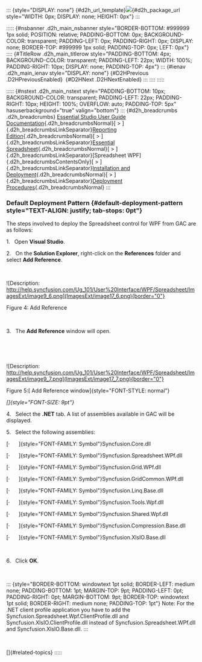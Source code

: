 ::: {style="DISPLAY: none"}
[](ms-xhelp:///?Id=d2h_url_template){#d2h_url_template}![](!package_url!){#d2h_package_url style="WIDTH: 0px; DISPLAY: none; HEIGHT: 0px"}
:::

::::: {#nsbanner .d2h_main_nsbanner style="BORDER-BOTTOM: #999999 1px solid; POSITION: relative; PADDING-BOTTOM: 0px; BACKGROUND-COLOR: transparent; PADDING-LEFT: 0px; PADDING-RIGHT: 0px; DISPLAY: none; BORDER-TOP: #999999 1px solid; PADDING-TOP: 0px; LEFT: 0px"}
:::: {#TitleRow .d2h_main_titlerow style="PADDING-BOTTOM: 4px; BACKGROUND-COLOR: transparent; PADDING-LEFT: 22px; WIDTH: 100%; PADDING-RIGHT: 10px; DISPLAY: none; PADDING-TOP: 4px"}
::: {#ienav .d2h_main_ienav style="DISPLAY: none"}
[](ms-xhelp:///?Id=5ead3d74-7332-45d2-bb41-b27541379baa){#D2HPrevious .D2HPreviousEnabled}  [](ms-xhelp:///?Id=f810832a-54e9-4056-94b0-6bdb1cc84aee){#D2HNext .D2HNextEnabled}
:::
::::
:::::

::::: {#nstext .d2h_main_nstext style="PADDING-BOTTOM: 10px; BACKGROUND-COLOR: transparent; PADDING-LEFT: 22px; PADDING-RIGHT: 10px; HEIGHT: 100%; OVERFLOW: auto; PADDING-TOP: 5px" hasuserbackground="true" valign="bottom"}
::: {#d2h_breadcrumbs .d2h_breadcrumbs}
[Essential Studio User Guide Documentation](ms-xhelp:///?Id=12457748-09e3-4d74-a240-8e049cedf030){.d2h_breadcrumbsNormal}[ \> ]{.d2h_breadcrumbsLinkSeparator}[Reporting Edition](ms-xhelp:///?Id=027aa5b6-6676-4f93-ad23-c20e8c45792e){.d2h_breadcrumbsNormal}[ \> ]{.d2h_breadcrumbsLinkSeparator}[Essential Spreadsheet](ms-xhelp:///?Id=25812fa4-b4ea-4485-bbfb-30849a783142){.d2h_breadcrumbsNormal}[ \> ]{.d2h_breadcrumbsLinkSeparator}[Spreadsheet WPF]{.d2h_breadcrumbsContentsOnly}[ \> ]{.d2h_breadcrumbsLinkSeparator}[Installation and Deployment](ms-xhelp:///?Id=a207d091-e74e-42c8-a39f-7445378376c7){.d2h_breadcrumbsNormal}[ \> ]{.d2h_breadcrumbsLinkSeparator}[Deployment Procedures](ms-xhelp:///?Id=0d92aec2-a773-4427-a5d9-10253c87ab9a){.d2h_breadcrumbsNormal}
:::

### Default Deployment Pattern {#default-deployment-pattern style="TEXT-ALIGN: justify; tab-stops: 0pt"}

The steps involved to deploy the Spreadsheet control for WPF from GAC are as follows:

1.   Open **Visual Studio**.

2.   On the **Solution Explorer**, right-click on the **References** folder and select **Add Reference**.

 

![Description: http://help.syncfusion.com/Ug_101/User%20Interface/WPF/Spreadsheet/ImagesExt/image9_6.png](ImagesExt/image17_6.png){border="0"}

Figure 4: Add Reference

 

3.   The **Add Reference** window will open.

 

 

![Description: http://help.syncfusion.com/Ug_101/User%20Interface/WPF/Spreadsheet/ImagesExt/image9_7.png](ImagesExt/image17_7.png){border="0"}

Figure 5:[ Add Reference window]{style="FONT-STYLE: normal"}

*[]{style="FONT-SIZE: 9pt"}* 

4.   Select the **.NET** tab. A list of assemblies available in GAC will be displayed.

5.   Select the following assemblies:

[·      ]{style="FONT-FAMILY: Symbol"}Syncfusion.Core.dll

[·      ]{style="FONT-FAMILY: Symbol"}Syncfusion.Spreadsheet.WPf.dll

[·      ]{style="FONT-FAMILY: Symbol"}Syncfusion.Grid.WPf.dll

[·      ]{style="FONT-FAMILY: Symbol"}Syncfusion.GridCommon.WPf.dll

[·      ]{style="FONT-FAMILY: Symbol"}Syncfusion.Linq.Base.dll

[·      ]{style="FONT-FAMILY: Symbol"}Syncfusion.Tools.Wpf.dll

[·      ]{style="FONT-FAMILY: Symbol"}Syncfusion.Shared.Wpf.dll

[·      ]{style="FONT-FAMILY: Symbol"}Syncfusion.Compression.Base.dll

[·      ]{style="FONT-FAMILY: Symbol"}Syncfusion.XlsIO.Base.dll

 

6.   Click **OK**.

 

::: {style="BORDER-BOTTOM: windowtext 1pt solid; BORDER-LEFT: medium none; PADDING-BOTTOM: 1pt; MARGIN-TOP: 9pt; PADDING-LEFT: 0pt; PADDING-RIGHT: 0pt; MARGIN-BOTTOM: 9pt; BORDER-TOP: windowtext 1pt solid; BORDER-RIGHT: medium none; PADDING-TOP: 1pt"}
Note: For the .NET client profile application you have to add the Syncfusion.Spreadsheet.Wpf.ClientProfile.dll and Syncfusion.XlsIO.ClientProfile.dll instead of Syncfusion.Spreadsheet.WPf.dll and Syncfusion.XlsIO.Base.dll.
:::

 

[]{#related-topics}
:::::
